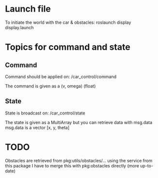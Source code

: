 # Launch file
To initiate the world with the car & obstacles:
roslaunch display display.launch

# Topics for command and state
## Command
Command should be applied on: /car_control/command

The command is given as a (v, omega) (float)

## State
State is broadcast on: /car_control/state

The state is given as a MultiArray but you can retrieve data with msg.data
msg.data is a vector [x, y, theta]

# TODO
Obstacles are retrieved from pkg:utils/obstacles/... using the service from this package
I have to merge this with pkg:obstacles directly (more up-to-date)

